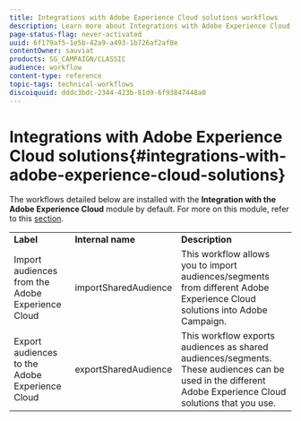```yaml
---
title: Integrations with Adobe Experience Cloud solutions workflows
description: Learn more about Integrations with Adobe Experience Cloud solutions workflows
page-status-flag: never-activated
uuid: 6f179af5-1e5b-42a9-a493-1b726af2af8e
contentOwner: sauviat
products: SG_CAMPAIGN/CLASSIC
audience: workflow
content-type: reference
topic-tags: technical-workflows
discoiquuid: dddc3bdc-2344-423b-81d9-6f93847448a0
---
```


# Integrations with Adobe Experience Cloud solutions{#integrations-with-adobe-experience-cloud-solutions}

The workflows detailed below are installed with the **Integration with the Adobe Experience Cloud** module by default. For more on this module, refer to this [section](../../integrations/using/configuring-ims.md#installing-the-package).

<table> 
 <tbody> 
  <tr> 
   <td> <strong>Label</strong><br /> </td> 
   <td> <strong>Internal name</strong><br /> </td> 
   <td> <strong>Description</strong><br /> </td> 
  </tr> 
  <tr> 
   <td> <span class="uicontrol">Import audiences from the Adobe Experience Cloud</span> <br /> </td> 
   <td> <span class="uicontrol">importSharedAudience</span> <br /> </td> 
   <td> This workflow allows you to import audiences/segments from different Adobe Experience Cloud solutions into Adobe Campaign.<br /> </td> 
  </tr> 
  <tr> 
   <td> <span class="uicontrol">Export audiences to the Adobe Experience Cloud</span> <br /> </td> 
   <td> <span class="uicontrol">exportSharedAudience</span> <br /> </td> 
   <td> This workflow exports audiences as shared audiences/segments. These audiences can be used in the different Adobe Experience Cloud solutions that you use.<br /> </td> 
  </tr> 
 </tbody> 
</table>

